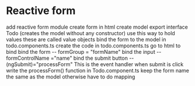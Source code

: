 # Reactive form
add reactive form module
create form in html
create model
    export interface Todo (creates the model without any constructor)
    use this way to hold values 
    these are called value objects
bind the form to the model in todo.components.ts
    create the code in todo.components.ts
    go to html to bind
        bind the form -- formGroup = "formName"
        bind the input -- formControlName ="name"
        bind the submit button -- (ngSubmit)="processForm" This is the event handler when submit is click
            write the processForm() function in Todo.component.ts
            keep the form name the same as the model otherwise have to do mapping
            